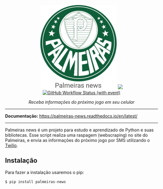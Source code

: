 <div align="center">
    <img class="logo" src="docs/assets/palmeiras_news.png" width="50%">
    <a href="https://codecov.io/github/LecoOliveira/Palmeiras_News" target="_blank">
        <img src="https://codecov.io/github/LecoOliveira/Palmeiras_News/branch/main/graph/badge.svg?token=RLWJN9MGVP">
    </a>
    <a href="https://github.com/LecoOliveira/Palmeiras_News/actions" target="_blank">
        <img alt="GitHub Workflow Status (with event)" src="https://img.shields.io/github/actions/workflow/status/LecoOliveira/Palmeiras_news/pipeline.yml">
    </a>
</div>
<p align="center">
    <em>Receba informações do próximo jogo em seu celular</em>
</p>

---
**Documentação:** <a href="https://palmeiras-news.readthedocs.io/en/latest/" target="_blank">https://palmeiras-news.readthedocs.io/en/latest/</a>

---
Palmeiras news é um projeto para estudo e aprendizado de Python e suas bibliotecas. Esse script realiza uma raspagem (webscraping) no site do Palmeiras, e envia as informações do próximo jogo por SMS utilizando o <a href="https://www.twilio.com/pt-br" target="_blank">Twilio</a>.

## Instalação

Para fazer a instalação usaremos o pip:

```bash
$ pip install palmeiras-news
```
